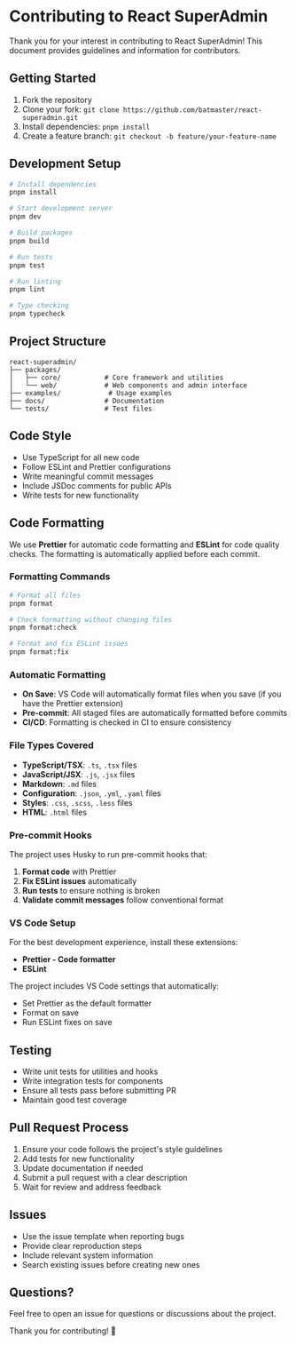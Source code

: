 # Contributing to React SuperAdmin

Thank you for your interest in contributing to React SuperAdmin! This document provides guidelines and information for contributors.

## Getting Started

1. Fork the repository
2. Clone your fork: `git clone https://github.com/batmaster/react-superadmin.git`
3. Install dependencies: `pnpm install`
4. Create a feature branch: `git checkout -b feature/your-feature-name`

## Development Setup

```bash
# Install dependencies
pnpm install

# Start development server
pnpm dev

# Build packages
pnpm build

# Run tests
pnpm test

# Run linting
pnpm lint

# Type checking
pnpm typecheck
```

## Project Structure

```
react-superadmin/
├── packages/
│   ├── core/           # Core framework and utilities
│   └── web/            # Web components and admin interface
├── examples/            # Usage examples
├── docs/               # Documentation
└── tests/              # Test files
```

## Code Style

- Use TypeScript for all new code
- Follow ESLint and Prettier configurations
- Write meaningful commit messages
- Include JSDoc comments for public APIs
- Write tests for new functionality

## Code Formatting

We use **Prettier** for automatic code formatting and **ESLint** for code quality checks. The formatting is automatically applied before each commit.

### Formatting Commands

```bash
# Format all files
pnpm format

# Check formatting without changing files
pnpm format:check

# Format and fix ESLint issues
pnpm format:fix
```

### Automatic Formatting

- **On Save**: VS Code will automatically format files when you save (if you have the Prettier extension)
- **Pre-commit**: All staged files are automatically formatted before commits
- **CI/CD**: Formatting is checked in CI to ensure consistency

### File Types Covered

- **TypeScript/TSX**: `.ts`, `.tsx` files
- **JavaScript/JSX**: `.js`, `.jsx` files  
- **Markdown**: `.md` files
- **Configuration**: `.json`, `.yml`, `.yaml` files
- **Styles**: `.css`, `.scss`, `.less` files
- **HTML**: `.html` files

### Pre-commit Hooks

The project uses Husky to run pre-commit hooks that:
1. **Format code** with Prettier
2. **Fix ESLint issues** automatically
3. **Run tests** to ensure nothing is broken
4. **Validate commit messages** follow conventional format

### VS Code Setup

For the best development experience, install these extensions:
- **Prettier - Code formatter**
- **ESLint**

The project includes VS Code settings that automatically:
- Set Prettier as the default formatter
- Format on save
- Run ESLint fixes on save

## Testing

- Write unit tests for utilities and hooks
- Write integration tests for components
- Ensure all tests pass before submitting PR
- Maintain good test coverage

## Pull Request Process

1. Ensure your code follows the project's style guidelines
2. Add tests for new functionality
3. Update documentation if needed
4. Submit a pull request with a clear description
5. Wait for review and address feedback

## Issues

- Use the issue template when reporting bugs
- Provide clear reproduction steps
- Include relevant system information
- Search existing issues before creating new ones

## Questions?

Feel free to open an issue for questions or discussions about the project.

Thank you for contributing! 🚀
